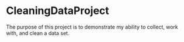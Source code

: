 # CleaningDataProject
The purpose of this project is to demonstrate my ability to collect, work with, and clean a data set.
